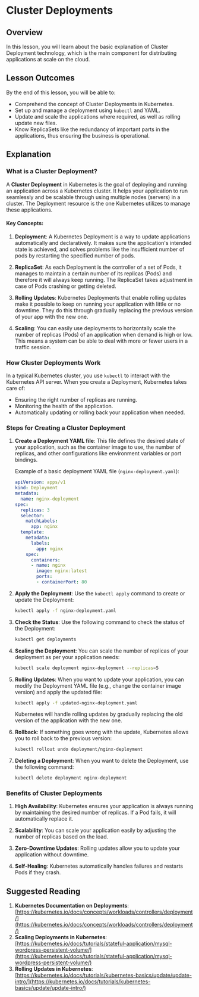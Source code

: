 # Cluster Deployments

## Overview

In this lesson, you will learn about the basic explanation of Cluster Deployment technology, which is the main component for distributing applications at scale on the cloud.

## Lesson Outcomes

By the end of this lesson, you will be able to:

- Comprehend the concept of Cluster Deployments in Kubernetes.
- Set up and manage a deployment using `kubectl` and YAML.
- Update and scale the applications where required, as well as rolling update new files.
- Know ReplicaSets like the redundancy of important parts in the applications, thus ensuring the business is operational.

## Explanation

### What is a Cluster Deployment?

A **Cluster Deployment** in Kubernetes is the goal of deploying and running an application across a Kubernetes cluster. It helps your application to run seamlessly and be scalable through using multiple nodes (servers) in a cluster. The Deployment resource is the one Kubernetes utilizes to manage these applications.

#### Key Concepts:

1. **Deployment**: A Kubernetes Deployment is a way to update applications automatically and declaratively. It makes sure the application's intended state is achieved, and solves problems like the insufficient number of pods by restarting the specified number of pods.

2. **ReplicaSet**: As each Deployment is the controller of a set of Pods, it manages to maintain a certain number of its replicas (Pods) and therefore it will always keep running. The ReplicaSet takes adjustment in case of Pods crashing or getting deleted.

3. **Rolling Updates**: Kubernetes Deployments that enable rolling updates make it possible to keep on running your application with little or no downtime. They do this through gradually replacing the previous version of your app with the new one.

4. **Scaling**: You can easily use deployments to horizontally scale the number of replicas (Pods) of an application when demand is high or low. This means a system can be able to deal with more or fewer users in a traffic session.

### How Cluster Deployments Work

In a typical Kubernetes cluster, you use `kubectl` to interact with the Kubernetes API server. When you create a Deployment, Kubernetes takes care of:
- Ensuring the right number of replicas are running.
- Monitoring the health of the application.
- Automatically updating or rolling back your application when needed.

### Steps for Creating a Cluster Deployment

1. **Create a Deployment YAML file**: This file defines the desired state of your application, such as the container image to use, the number of replicas, and other configurations like environment variables or port bindings.

   Example of a basic deployment YAML file (`nginx-deployment.yaml`):
   ```yaml
   apiVersion: apps/v1
   kind: Deployment
   metadata:
     name: nginx-deployment
   spec:
     replicas: 3
     selector:
       matchLabels:
         app: nginx
     template:
       metadata:
         labels:
           app: nginx
       spec:
         containers:
         - name: nginx
           image: nginx:latest
           ports:
           - containerPort: 80
   ```

2. **Apply the Deployment**: Use the `kubectl apply` command to create or update the Deployment:
   ```bash
   kubectl apply -f nginx-deployment.yaml
   ```

3. **Check the Status**: Use the following command to check the status of the Deployment:
   ```bash
   kubectl get deployments
   ```

4. **Scaling the Deployment**: You can scale the number of replicas of your deployment as per your application needs:
   ```bash
   kubectl scale deployment nginx-deployment --replicas=5
   ```

5. **Rolling Updates**: When you want to update your application, you can modify the Deployment YAML file (e.g., change the container image version) and apply the updated file:
   ```bash
   kubectl apply -f updated-nginx-deployment.yaml
   ```

   Kubernetes will handle rolling updates by gradually replacing the old version of the application with the new one.

6. **Rollback**: If something goes wrong with the update, Kubernetes allows you to roll back to the previous version:
   ```bash
   kubectl rollout undo deployment/nginx-deployment
   ```

7. **Deleting a Deployment**: When you want to delete the Deployment, use the following command:
   ```bash
   kubectl delete deployment nginx-deployment
   ```

### Benefits of Cluster Deployments

1. **High Availability**: Kubernetes ensures your application is always running by maintaining the desired number of replicas. If a Pod fails, it will automatically replace it.
  
2. **Scalability**: You can scale your application easily by adjusting the number of replicas based on the load.

3. **Zero-Downtime Updates**: Rolling updates allow you to update your application without downtime.

4. **Self-Healing**: Kubernetes automatically handles failures and restarts Pods if they crash.

## Suggested Reading

1. **Kubernetes Documentation on Deployments**: [https://kubernetes.io/docs/concepts/workloads/controllers/deployment/](https://kubernetes.io/docs/concepts/workloads/controllers/deployment/)
2. **Scaling Deployments in Kubernetes**: [https://kubernetes.io/docs/tutorials/stateful-application/mysql-wordpress-persistent-volume/](https://kubernetes.io/docs/tutorials/stateful-application/mysql-wordpress-persistent-volume/)
3. **Rolling Updates in Kubernetes**: [https://kubernetes.io/docs/tutorials/kubernetes-basics/update/update-intro/](https://kubernetes.io/docs/tutorials/kubernetes-basics/update/update-intro/)
